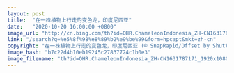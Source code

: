 ```yaml
---
layout: post
title:  "在一株植物上行走的变色龙，印度尼西亚"
date:   "2020-10-20 16:00:00 +0800"
image_url: "http://cn.bing.com/th?id=OHR.ChameleonIndonesia_ZH-CN1631787171_1920x1080.jpg&rf=LaDigue_1920x1080.jpg&pid=hp"
link: "/search?q=%e5%8f%98%e8%89%b2%e9%be%99&form=hpcapt&mkt=zh-cn"
copyright: "在一株植物上行走的变色龙，印度尼西亚 (© SnapRapid/Offset by Shutterstock)"
image_hash: "b7c22d4b10eb19245c27837724c1b0e3"
image_filename: "th?id=OHR.ChameleonIndonesia_ZH-CN1631787171_1920x1080.jpg&rf=LaDigue_1920x1080.jpg&pid=hp"
---
```

